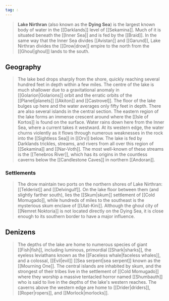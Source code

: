 ```yaml
---
tag: 💧
---
```

> **Lake Nirthran** (also known as the **Dying Sea**) is the largest known body of water in the [[Darklands]] level of [[Sekamina]]. Much of it is situated beneath the [[Inner Sea]] and is fed by the [[Braid]]. In the same way that the Inner Sea divides [[Avistan]] and [[Garund]], Lake Nirthran divides the [[Drow|drow]] empire to the north from the [[Ghoul|ghoul]] lands to the south.



## Geography

> The lake bed drops sharply from the shore, quickly reaching several hundred feet in depth within a few miles. The centre of the lake is much shallower due to a gravitational anomaly in [[Golarion|Golarions]] orbit and the erratic orbits of the [[Planet|planets]] [[Akiton]] and [[Castrovel]]. The floor of the lake bulges up here and the water averages only fifty feet in depth. There are also several islands in the central section.
> The eastern region of the lake forms an immense crescent around where the [[Isle of Kortos]] is found on the surface. Water rains down here from the Inner Sea, where a current takes it westward. At its western edge, the water churns violently as it flows through numerous weaknesses in the rock into the [[Sightless Sea]] in [[Orv]] below.
> The lake is fed by Darklands trickles, streams, and rivers from all over this region of [[Sekamina]] and [[Nar-Voth]]. The most well-known of these streams is the [[Tenebros River]], which has its origins in the countless caverns below the [[Candlestone Caves]] in northern [[Andoran]].


### Settlements

> The drow maintain two ports on the northern shores of Lake Nirthran: [[Telderist]] and [[Delvingulf]]. On the lake floor between them (and slightly farther south), lies the [[Skum|skum]] settlement of [[Cold Momugado]], while hundreds of miles to the southeast is the mysterious skum enclave of [[Ulat-Kini]]. Although the ghoul city of [[Nemret Noktoria]] is not located directly on the Dying Sea, it is close enough to its southern border to have a major influence.


## Denizens

> The depths of the lake are home to numerous species of giant [[Fish|fish]], including luminous, primordial [[Shark|sharks]], the eyeless leviathans known as the [[Faceless whale|faceless whales]], and a colossal, [[Evil|evil]] [[Sea serpent|sea serpent]] known as the [[Mourning One]]. The central islands are inhabited by skum, and the strongest of their tribes live in the settlement of [[Cold Momugado]] where they worship a massive tentacled horror named [[Shumbauth]] who is said to live in the depths of the lake's western reaches.
> The caverns above the western edge are home to [[Drider|driders]], [[Roper|ropers]], and [[Morlock|morlocks]].








